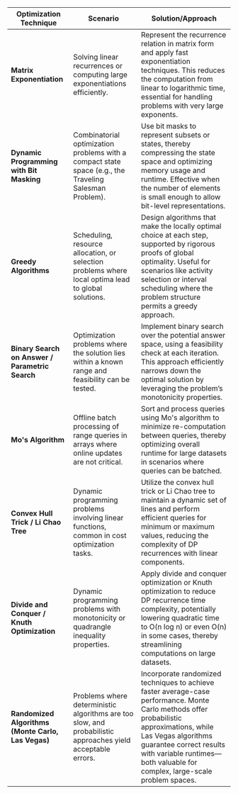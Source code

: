 | **Optimization Technique**                        | **Scenario**                                                                                     | **Solution/Approach**                                                                                                                                                                                                                                                                                                                     |
|---------------------------------------------------|---------------------------------------------------------------------------------------------------|-------------------------------------------------------------------------------------------------------------------------------------------------------------------------------------------------------------------------------------------------------------------------------------------------------------------------------------------|
| **Matrix Exponentiation**                         | Solving linear recurrences or computing large exponentiations efficiently.                        | Represent the recurrence relation in matrix form and apply fast exponentiation techniques. This reduces the computation from linear to logarithmic time, essential for handling problems with very large exponents.                                                                                                                  |
| **Dynamic Programming with Bit Masking**          | Combinatorial optimization problems with a compact state space (e.g., the Traveling Salesman Problem). | Use bit masks to represent subsets or states, thereby compressing the state space and optimizing memory usage and runtime. Effective when the number of elements is small enough to allow bit-level representations.                                                                                                                   |
| **Greedy Algorithms**                             | Scheduling, resource allocation, or selection problems where local optima lead to global solutions. | Design algorithms that make the locally optimal choice at each step, supported by rigorous proofs of global optimality. Useful for scenarios like activity selection or interval scheduling where the problem structure permits a greedy approach.                                                                               |
| **Binary Search on Answer / Parametric Search**   | Optimization problems where the solution lies within a known range and feasibility can be tested.   | Implement binary search over the potential answer space, using a feasibility check at each iteration. This approach efficiently narrows down the optimal solution by leveraging the problem’s monotonicity properties.                                                                                                             |
| **Mo's Algorithm**                                | Offline batch processing of range queries in arrays where online updates are not critical.         | Sort and process queries using Mo's algorithm to minimize re-computation between queries, thereby optimizing overall runtime for large datasets in scenarios where queries can be batched.                                                                                                                                              |
| **Convex Hull Trick / Li Chao Tree**               | Dynamic programming problems involving linear functions, common in cost optimization tasks.        | Utilize the convex hull trick or Li Chao tree to maintain a dynamic set of lines and perform efficient queries for minimum or maximum values, reducing the complexity of DP recurrences with linear components.                                                                                                                       |
| **Divide and Conquer / Knuth Optimization**       | Dynamic programming problems with monotonicity or quadrangle inequality properties.               | Apply divide and conquer optimization or Knuth optimization to reduce DP recurrence time complexity, potentially lowering quadratic time to O(n log n) or even O(n) in some cases, thereby streamlining computations on large datasets.                                                                                         |
| **Randomized Algorithms (Monte Carlo, Las Vegas)** | Problems where deterministic algorithms are too slow, and probabilistic approaches yield acceptable errors. | Incorporate randomized techniques to achieve faster average-case performance. Monte Carlo methods offer probabilistic approximations, while Las Vegas algorithms guarantee correct results with variable runtimes—both valuable for complex, large-scale problem spaces.                                                           |

